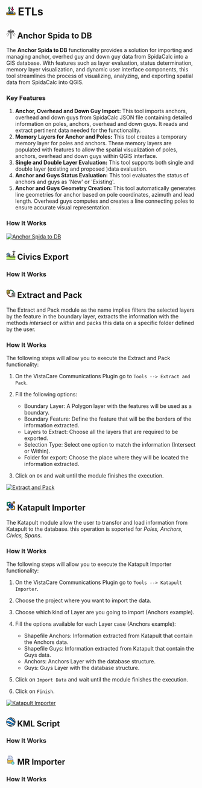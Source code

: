 # <img src="../_static/qgis_plugins/icons/etls/etl.png" alt="ETLs" width="24px"> ETLs

<!-- THIS DESCRIPTION IS THE PREDECESOR OF ANCHOR SPIDA TO DB DEVELOPMENT. RETAINED FOR FUTURE REFERENCE
## SpidaCalc to DB

SpidaCalc to DB allows us to extract the information from the SpidaCalc JSON file, transform it in the format managed on the database and load it in the Database with the correct format allowing the deleting of the duplicate anchors.

<div class="note">
<p class="admonition-title">IMPORTANT</p>
<p>The duplicate anchors are defined by two variables, the <b><i>angle space</i></b> between the anchors and the anchors that are in the same <b><i>radius</i></b> that the top vertex of the anchor.</p>
</div> 

The following steps will allow you to execute the SpidaCalc to DB functionality:

1. On the VistaCare Communications Plugin go to `ETLs ==> SpidaCalc To DB`.
2. Fill the following options:

    * Anchor P Eng: Line Layer with the Archor P Eng structure.
    * Poles: A pole layer related to the Anchors.
    * JSON File: File that contains all the anchor information from SpidaCalc.
    * Anchors Angle: Tolerance angle to define possible duplicates.
    * Radius: Tolerance radius to define possible duplicates.

3. Click on `Load Temp Anchor` and wait until the module loads the temporal anchors to be imported.
4. Click on `Next`. 
5. Click on `Load Table` to discover the possible duplicates.
6. Check which are the duplicate anchors and select the `Temp Anchors` or `Anchors` to remove from the database.
7. Click on `Import and Remove Duplicates`.

<a class="" data-lightbox="SpidaCalc To DB" href="../_static/spidacalc_to_db.gif" title="SpidaCalc To DB" data-title="SpidaCalc To DB"><img src="../_static/spidacalc_to_db.gif" class="align-center" width="800px" height="500px" alt="SpidaCalc To DB">
</a>
-->

## <img src="../_static/qgis_plugins/icons/etls/anchor_spida_to_db.png" alt="Anchor Spida to DB" width="24px"> Anchor Spida to DB

The **Anchor Spida to DB** functionality provides a solution for importing and managing anchor, overhed guy and down guy data from SpidaCalc into a GIS database. With features such as layer evaluation, status determination, memory layer visualization, and dynamic user interface components, this tool streamlines the process of visualizing, analyzing, and exporting spatial data from SpidaCalc into QGIS.

### Key Features
1. **Anchor, Overhead and Down Guy Import:** This tool imports anchors, overhead and down guys from SpidaCalc JSON file containing detailed information on poles, anchors, overhead and down guys. It reads and extract pertinent data needed for the functionality.
2. **Memory Layers for Anchor and Poles:** This tool creates a temporary memory layer for poles and anchors. These memory layers are populated with features to allow the spatial visualization of poles, anchors, overhead and down guys within QGIS interface.
3. **Single and Double Layer Evaluation:** This tool supports both single and double layer (existing and proposed )data evaluation.
4. **Anchor and Guys Status Evaluation:** This tool evaluates the status of anchors and guys as 'New' or 'Existing'.
5. **Anchor and Guys Geometry Creation:** This tool automatically generates line geometries for anchor based on pole coordinates, azimuth and lead length. Overhead guys computes and creates a line connecting poles to ensure accurate visual representation.

### How It Works

<a class="" data-lightbox="Anchor Spida to DB" href="../_static/qgis_plugins/etls/Anchor_Spida_to_DB.gif" title="Anchor Spida to DB" data-title="Anchor Spida to DB"><img src="../_static/qgis_plugins/etls/Anchor_Spida_to_DB.gif" class="align-center" width="800px" height="500px" alt="Anchor Spida to DB">
</a>


## <img src="../_static/qgis_plugins/icons/etls/civics_export.png" alt="Civics Export" width="24px"> Civics Export

### How It Works


## <img src="../_static/qgis_plugins/icons/etls/extract_and_pack.png" alt="Extract and Pack" width="24px"> Extract and Pack

The Extract and Pack module as the name implies filters the selected layers by the feature in the boundary layer, extracts the information with the methods *intersect* or *within* and packs this data on a specific folder defined by the user.

### How It Works

The following steps will allow you to execute the Extract and Pack functionality:

1. On the VistaCare Communications Plugin go to `Tools --> Extract and Pack`.
2. Fill the following options:

    * Boundary Layer: A Polygon layer with the features will be used as a boundary.
    * Boundary Feature: Define the feature that will be the borders of the information extracted.
    * Layers to Extract: Choose all the layers that are required to be exported.
    * Selection Type: Select one option to match the information (Intersect or Within).
    * Folder for export: Choose the place where they will be located the information extracted.

3. Click on `OK` and wait until the module finishes the execution. 

<a class="" data-lightbox="Extract and Pack" href="../_static/qgis_plugins/etls/extract_and_pack.gif" title="Extract and Pack" data-title="Extract and Pack"><img src="../_static/qgis_plugins/etls/extract_and_pack.gif" class="align-center" width="800px" height="500px" alt="Extract and Pack">
</a>


## <img src="../_static/qgis_plugins/icons/etls/katapult_importer.png" alt="Katapult Importer" width="24px"> Katapult Importer

The Katapult module allow the user to transfor and load  information from Katapult to the database. this operation is soported for *Poles, Anchors, Civics, Spans*.

### How It Works

The following steps will allow you to execute the Katapult Importer functionality:

1. On the VistaCare Communications Plugin go to `Tools --> Katapult Importer`.
2. Choose the project where you want to import the data.
3. Choose which kind of Layer are you going to import (Anchors example).
4. Fill the options available for each Layer case (Anchors example):

    * Shapefile Anchors: Information extracted from Katapult that contain the Anchors data.
    * Shapefile Guys: Information extracted from Katapult that contain the Guys data.
    * Anchors: Anchors Layer with the database structure.
    * Guys: Guys Layer with the database structure.

3. Click on `Import Data` and wait until the module finishes the execution. 
4. Click on `Finish`.

<a class="" data-lightbox="Katapult Importer" href="../_static/qgis_plugins/etls/katapult_importer.gif" title="Katapult Importer" data-title="Katapult Importer"><img src="../_static/qgis_plugins/etls/katapult_importer.gif" class="align-center" width="800px" height="500px" alt="Katapult Importer">
</a>


## <img src="../_static/qgis_plugins/icons/etls/kml_script.png" alt="KML Script" width="24px"> KML Script

### How It Works

## <img src="../_static/qgis_plugins/icons/etls/mr_importer.png" alt="MR Importer" width="24px"> MR Importer

### How It Works